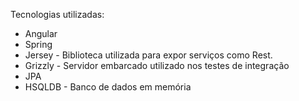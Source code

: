 Tecnologias utilizadas:
* Angular
* Spring
* Jersey - Biblioteca utilizada para expor serviços como Rest.
* Grizzly - Servidor embarcado utilizado nos testes de integração
* JPA
* HSQLDB - Banco de dados em memória
